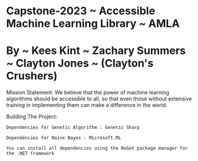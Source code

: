 # Capstone-2023 ~ Accessible Machine Learning Library ~ AMLA

# By ~ Kees Kint ~ Zachary Summers ~ Clayton Jones ~ (Clayton's Crushers)

Mission Statement: We believe that the power of machine learning algorithms should be accessible to all, so that even those
				   without extensive training in implementing them can make a difference in the world.


Building The Project:

	Dependencies for Genetic Algorithm : Genetic Sharp

	Dependencies for Naive Bayes : Microsoft.ML

	You can install all dependencies using the NuGet package manager for the .NET framework